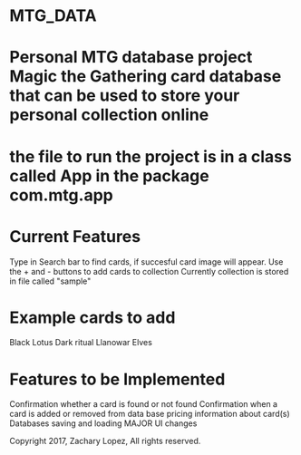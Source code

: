 # MTG_DATA
Personal MTG database project
Magic the Gathering card database that can be used to store your personal collection online
==============================================================================
the file to run the project is in a class called App in the package com.mtg.app
==============================================================================
Current Features
====================
Type in Search bar to find cards, if succesful card image will appear.
Use the + and - buttons to add cards to collection
Currently collection is stored in file called "sample"

Example cards to add
===================
Black Lotus
Dark ritual
Llanowar Elves

Features to be Implemented
====================
Confirmation whether a card is found or not found
Confirmation when a card is added or removed from data base
pricing information about card(s)
Databases saving and loading
MAJOR UI changes



Copyright 2017, Zachary Lopez, All rights reserved.
